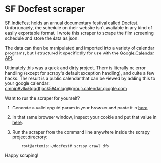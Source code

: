 SF Docfest scraper
===============

[SF IndieFest](http://sfindie.com/connect/) holds an annual documentary festival called [Docfest](http://sfindie.com/festivals/sf-docfest/). Unfortunately, the schedule on their website isn't available in any kind of easily exportable format. I wrote this scraper to scrape the film screening schedule and store the data as json.

The data can then be manipulated and imported into a variety of calendar programs, but I structured it specifically for use with the [Google Calendar API](https://gist.github.com/mcmguaba/5640569).

Ultimately this was a quick and dirty project. There is literally no error handling (except for scrapy's default exception handling), and quite a few hacks. The result is a public calendar that can be viewed by adding this to your google calendar:
cmnip8vlkc6gqdtjock584mlug@group.calendar.google.com

Want to run the scraper for yourself? 

1.  Generate a valid epguid param in your browser and paste it in [here](https://github.com/mcmguaba/docfest_scraper/blob/master/docfest/spiders/doc_screenings.py#L31). 
2.  In that same browser window, inspect your cookie and put that value in [here](https://github.com/mcmguaba/docfest_scraper/blob/master/docfest/spiders/doc_screenings.py#L48).
3.  Run the scraper from the command line anywhere inside the scrapy project directory:
            
            root@artemis:~/docfest# scrapy crawl dfs


Happy scraping!
